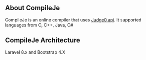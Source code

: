 ## About CompileJe

CompileJe is an online compiler that uses [Judge0 api](https://github.com/judge0). It supported languages from C, C++, Java, C#

## CompileJe Architecture

Laravel 8.x and Bootstrap 4.X
